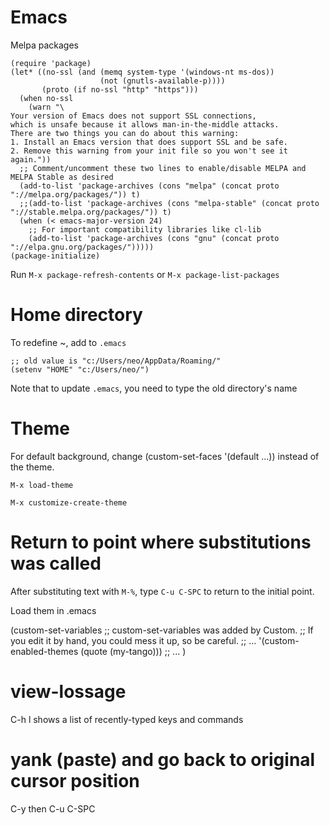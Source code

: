 # Emacs

Melpa packages

```
(require 'package)
(let* ((no-ssl (and (memq system-type '(windows-nt ms-dos))
                    (not (gnutls-available-p))))
       (proto (if no-ssl "http" "https")))
  (when no-ssl
    (warn "\
Your version of Emacs does not support SSL connections,
which is unsafe because it allows man-in-the-middle attacks.
There are two things you can do about this warning:
1. Install an Emacs version that does support SSL and be safe.
2. Remove this warning from your init file so you won't see it again."))
  ;; Comment/uncomment these two lines to enable/disable MELPA and MELPA Stable as desired
  (add-to-list 'package-archives (cons "melpa" (concat proto "://melpa.org/packages/")) t)
  ;;(add-to-list 'package-archives (cons "melpa-stable" (concat proto "://stable.melpa.org/packages/")) t)
  (when (< emacs-major-version 24)
    ;; For important compatibility libraries like cl-lib
    (add-to-list 'package-archives (cons "gnu" (concat proto "://elpa.gnu.org/packages/")))))
(package-initialize)
```

Run `M-x package-refresh-contents` or `M-x package-list-packages`

# Home directory

To redefine ~, add to `.emacs`

```
;; old value is "c:/Users/neo/AppData/Roaming/"
(setenv "HOME" "c:/Users/neo/")
```

Note that to update `.emacs`, you need to type the old directory's name

# Theme

For default background, change (custom-set-faces '(default ...)) instead of the theme.

`M-x load-theme`

`M-x customize-create-theme`

# Return to point where substitutions was called

After substituting text with `M-%`, type `C-u C-SPC` to return to the initial point.

Load them in .emacs

(custom-set-variables
 ;; custom-set-variables was added by Custom.
 ;; If you edit it by hand, you could mess it up, so be careful.
 ;; ...
 '(custom-enabled-themes (quote (my-tango)))
 ;; ...
)

# view-lossage

C-h l shows a list of recently-typed keys and commands

# yank (paste) and go back to original cursor position

C-y then C-u C-SPC